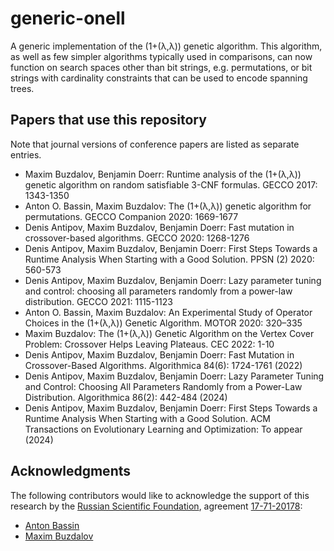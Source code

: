 # generic-onell

A generic implementation of the (1+(λ,λ)) genetic algorithm.
This algorithm, as well as few simpler algorithms typically used in comparisons,
can now function on search spaces other than bit strings, e.g. permutations,
or bit strings with cardinality constraints that can be used to encode spanning trees.

## Papers that use this repository

Note that journal versions of conference papers are listed as separate entries.

* Maxim Buzdalov, Benjamin Doerr:
  Runtime analysis of the (1+(λ,λ)) genetic algorithm on random satisfiable 3-CNF formulas.
  GECCO 2017: 1343-1350
* Anton O. Bassin, Maxim Buzdalov:
  The (1+(λ,λ)) genetic algorithm for permutations.
  GECCO Companion 2020: 1669-1677
* Denis Antipov, Maxim Buzdalov, Benjamin Doerr:
  Fast mutation in crossover-based algorithms.
  GECCO 2020: 1268-1276
* Denis Antipov, Maxim Buzdalov, Benjamin Doerr:
  First Steps Towards a Runtime Analysis When Starting with a Good Solution.
  PPSN (2) 2020: 560-573
* Denis Antipov, Maxim Buzdalov, Benjamin Doerr:
  Lazy parameter tuning and control: choosing all parameters randomly from a power-law distribution.
  GECCO 2021: 1115-1123
* Anton O. Bassin, Maxim Buzdalov:
  An Experimental Study of Operator Choices in the (1+(λ,λ)) Genetic Algorithm.
  MOTOR 2020: 320–335 
* Maxim Buzdalov:
  The (1+(λ,λ)) Genetic Algorithm on the Vertex Cover Problem: Crossover Helps Leaving Plateaus.
  CEC 2022: 1-10
* Denis Antipov, Maxim Buzdalov, Benjamin Doerr:
  Fast Mutation in Crossover-Based Algorithms.
  Algorithmica 84(6): 1724-1761 (2022)
* Denis Antipov, Maxim Buzdalov, Benjamin Doerr:
  Lazy Parameter Tuning and Control: Choosing All Parameters Randomly from a Power-Law Distribution.
  Algorithmica 86(2): 442-484 (2024)
* Denis Antipov, Maxim Buzdalov, Benjamin Doerr:
  First Steps Towards a Runtime Analysis When Starting with a Good Solution.
  ACM Transactions on Evolutionary Learning and Optimization: To appear (2024)

## Acknowledgments

The following contributors would like to acknowledge the support of this research by the [Russian Scientific Foundation](http://рнф.рф/en),
agreement [17-71-20178](http://рнф.рф/en/enprjcard/?rid=17-71-20178):

* [Anton Bassin](https://github.com/BASSIN)
* [Maxim Buzdalov](https://github.com/mbuzdalov)
